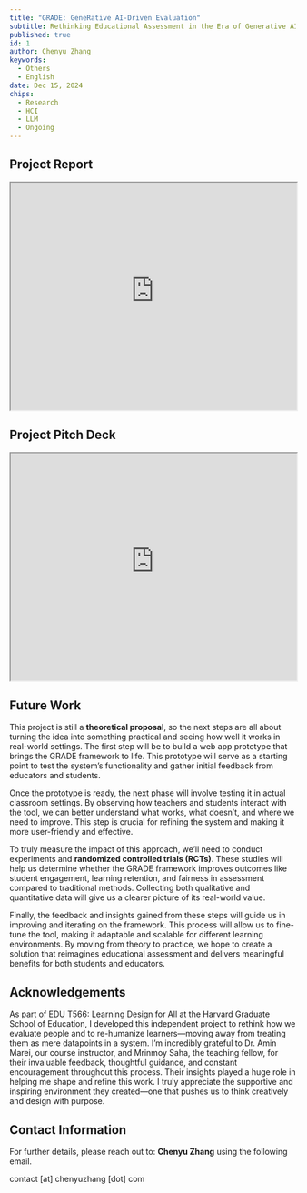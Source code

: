 ```yaml
---
title: "GRADE: GeneRative AI-Driven Evaluation"
subtitle: Rethinking Educational Assessment in the Era of Generative AI
published: true
id: 1
author: Chenyu Zhang
keywords:
  - Others
  - English
date: Dec 15, 2024
chips:
  - Research
  - HCI
  - LLM
  - Ongoing
---
```


## Project Report

<iframe src="https://chenyuzhang-com-assets.s3.us-east-1.amazonaws.com/project-grade/T566-final-report-chenyuzhang.pdf" width="100%" height="400px">
This browser does not support PDFs. Please download the PDF to view it: 
<a href="https://chenyuzhang-com-assets.s3.us-east-1.amazonaws.com/project-grade/T566-final-report-chenyuzhang.pdf">Download PDF</a>
</iframe>

## Project Pitch Deck

<iframe src="https://chenyuzhang-com-assets.s3.us-east-1.amazonaws.com/project-grade/chenyu-T566-presentation.pdf" width="100%" height="400px">
This browser does not support PDFs. Please download the PDF to view it: 
<a href="https://chenyuzhang-com-assets.s3.us-east-1.amazonaws.com/project-grade/chenyu-T566-presentation.pdf">Download PDF</a>
</iframe>

## Future Work

This project is still a **theoretical proposal**, so the next steps are all about turning the idea into something practical and seeing how well it works in real-world settings. The first step will be to build a web app prototype that brings the GRADE framework to life. This prototype will serve as a starting point to test the system’s functionality and gather initial feedback from educators and students.

Once the prototype is ready, the next phase will involve testing it in actual classroom settings. By observing how teachers and students interact with the tool, we can better understand what works, what doesn’t, and where we need to improve. This step is crucial for refining the system and making it more user-friendly and effective.

To truly measure the impact of this approach, we’ll need to conduct experiments and **randomized controlled trials (RCTs)**. These studies will help us determine whether the GRADE framework improves outcomes like student engagement, learning retention, and fairness in assessment compared to traditional methods. Collecting both qualitative and quantitative data will give us a clearer picture of its real-world value.

Finally, the feedback and insights gained from these steps will guide us in improving and iterating on the framework. This process will allow us to fine-tune the tool, making it adaptable and scalable for different learning environments. By moving from theory to practice, we hope to create a solution that reimagines educational assessment and delivers meaningful benefits for both students and educators.

## Acknowledgements

As part of EDU T566: Learning Design for All at the Harvard Graduate School of Education, I developed this independent project to rethink how we evaluate people and to re-humanize learners—moving away from treating them as mere datapoints in a system. I’m incredibly grateful to Dr. Amin Marei, our course instructor, and Mrinmoy Saha, the teaching fellow, for their invaluable feedback, thoughtful guidance, and constant encouragement throughout this process. Their insights played a huge role in helping me shape and refine this work. I truly appreciate the supportive and inspiring environment they created—one that pushes us to think creatively and design with purpose.

## Contact Information

For further details, please reach out to: **Chenyu Zhang** using the following email.

contact [at] chenyuzhang [dot] com
